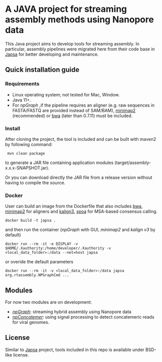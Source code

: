 # A JAVA project for streaming assembly methods using Nanopore data
This Java project aims to develop tools for streaming assembly. In particular, assembly pipelines were migrated here from their code base in [Japsa](https://github.com/mdcao/npScarf) for better developing and maintenance. 

## Quick installation guide
### Requirements
* Linux operating system; not tested for Mac, Window. 
* Java 11+.
* For *npGraph* ,if the pipeline requires an aligner (e.g. raw sequences in FASTA/FASTQ are provided instead of SAM/BAM), [minimap2](https://github.com/lh3/minimap2) (recommended) or [bwa](https://github.com/lh3/bwa) (later than 0.7.11) must be included.

### Install
After cloning the project, the tool is included and can be built with maven2 by following command:
```
 mvn clean package
```
to generate a JAR file containing application modules (target/assembly-x.x.x-SNAPSHOT.jar).

Or you can download directly the JAR file from a release version without having to compile the source.
### Docker
User can build an image from the Dockerfile that also includes [bwa](https://github.com/lh3/bwa), [minimap2](https://github.com/lh3/minimap2) for aligners and [kalign3](https://github.com/TimoLassmann/kalign), [spoa](https://github.com/rvaser/spoa) for MSA-based consensus calling.
```
docker build -t japsa .
```
and then run the container (*npGraph* with GUI, *minimap2* and *kalign v3* by default)
```
docker run --rm -it -e DISPLAY -v $HOME/.Xauthority:/home/developer/.Xauthority -v <local_data_folder>:/data --net=host japsa
```
or overide the default parameters
```
docker run --rm -it -v <local_data_folder>:/data japsa org.rtassembly.NPGraphCmd ...
```
## Modules
For now two modules are on development:
* [*npGraph*](docs/npgraph.md): streaming hybrid assembly using Nanopore data
* [*npConcatemer*](docs/npconcatemer.md): using signal processing to detect concatemeric reads for viral genomes.

## License
Similar to [Japsa](https://github.com/mdcao/japsa) project, tools included in this repo is available under BSD-like license.
